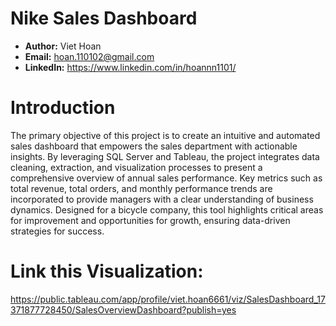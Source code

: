 # Nike Sales Dashboard
- **Author:** Viet Hoan
- **Email:** hoan.110102@gmail.com
- **LinkedIn:** https://www.linkedin.com/in/hoannn1101/

# Introduction
The primary objective of this project is to create an intuitive and automated sales dashboard that empowers the sales department with actionable insights. By leveraging SQL Server and Tableau, the project integrates data cleaning, extraction, and visualization processes to present a comprehensive overview of annual sales performance. Key metrics such as total revenue, total orders, and monthly performance trends are incorporated to provide managers with a clear understanding of business dynamics. Designed for a bicycle company, this tool highlights critical areas for improvement and opportunities for growth, ensuring data-driven strategies for success.

# Link this Visualization: 
https://public.tableau.com/app/profile/viet.hoan6661/viz/SalesDashboard_17371877728450/SalesOverviewDashboard?publish=yes

